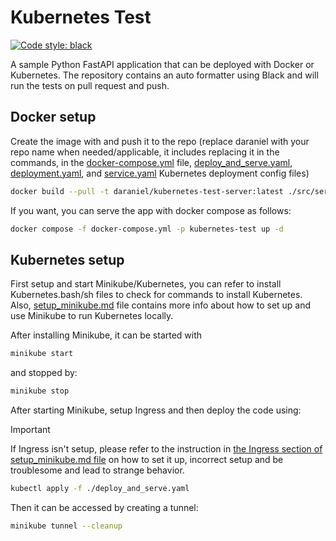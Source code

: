 # Kubernetes Test

[![Code style: black](https://img.shields.io/badge/code%20style-black-000000.svg)](https://github.com/psf/black)

A sample Python FastAPI application that can be deployed with Docker or Kubernetes. The repository contains an auto
formatter using Black and will run the tests on pull request and push.

## Docker setup

Create the image with and push it to the repo (replace daraniel with your repo name when needed/applicable, it includes
replacing it in the commands, in the [docker-compose.yml](docker-compose.yml)
file, [deploy_and_serve.yaml](deploy_and_serve.yaml), [deployment.yaml](deployment.yaml),
and [service.yaml](service.yaml) Kubernetes
deployment config files)

```bash
docker build --pull -t daraniel/kubernetes-test-server:latest ./src/server --push
```

If you want, you can serve the app with docker compose as follows:

```bash
docker compose -f docker-compose.yml -p kubernetes-test up -d
```

## Kubernetes setup

First setup and start Minikube/Kubernetes, you can refer to install Kubernetes.bash/sh files to check for commands to
install Kubernetes. Also, [setup_minikube.md](setup_minikube.md) file contains more info about how to set up and use
Minikube to run Kubernetes locally.

After installing Minikube, it can be started with

```bash
minikube start
```

and stopped by:

```bash
minikube stop
```

After starting Minikube, setup Ingress and then deploy the code using:

> [!IMPORTANT]  
> If Ingress isn't setup, please refer to the instruction
> in [the Ingress section of setup_minikube.md file](setup_minikube.md#ingress) on how to set it up, incorrect setup and
> be troublesome and lead to strange behavior.

```bash
kubectl apply -f ./deploy_and_serve.yaml
```

Then it can be accessed by creating a tunnel:

```bash
minikube tunnel --cleanup
```
